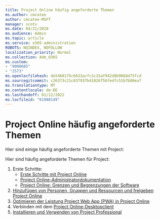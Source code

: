 ```yaml
---
title: Project Online häufig angeforderte Themen
ms.author: cmcatee
author: cmcatee-MSFT
manager: scotv
ms.date: 04/21/2020
ms.audience: Admin
ms.topic: article
ms.service: o365-administration
ROBOTS: NOINDEX, NOFOLLOW
localization_priority: Normal
ms.collection: Adm_O365
ms.custom:
- "9000685"
- "2573"
ms.openlocfilehash: de5460175c6633acfc1c15af942d8b9068d75fcd
ms.sourcegitcommit: c26373c21c837937b41026f56fedfc51b7b80ea7
ms.translationtype: MT
ms.contentlocale: de-DE
ms.lasthandoff: 01/12/2022
ms.locfileid: "61988149"
---
```

# <a name="project-online-frequently-requested-topics"></a>Project Online häufig angeforderte Themen

Hier sind einige häufig angeforderte Themen mit Project:

Hier sind häufig angeforderte Themen für Project:
1.  Erste Schritte: 
    -   [Erste Schritte mit Project Online](https://docs.microsoft.com/projectonline/get-started-with-project-online) 
    -   [Project Online-Administratordokumentation](https://docs.microsoft.com/projectonline/project-online) 
    -   [Project Online: Grenzen und Begrenzungen der Software](https://docs.microsoft.com/ProjectOnline/project-online-software-boundaries-and-limits) 
2.  [Hinzufügen von Personen, Gruppen und Ressourcen und freigeben Project Online](https://docs.microsoft.com/projectonline/step-2-add-people-to-project-online) 
3.  [Optimieren der Leistung Project Web App (PWA) in Project Online](https://docs.microsoft.com/projectonline/tune-project-online-performance)
4.  Verbinden mit dem [Project Online-Desktopclient](https://docs.microsoft.com/projectonline/connect-to-project-online-with-the-project-online-desktop-client) 
5.  [Installieren und Verwenden von Project Professional](https://support.office.com/article/install-project-7059249b-d9fe-4d61-ab96-5c5bf435f281) 
